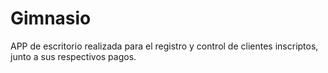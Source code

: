 # Gimnasio
APP de escritorio realizada para el registro y control de clientes inscriptos, junto a sus respectivos pagos.
